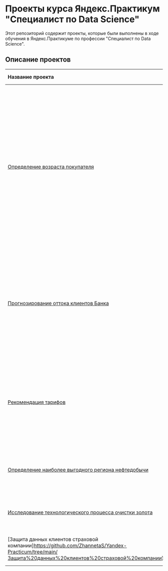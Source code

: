 # Проекты курса Яндекс.Практикум "Специалист по Data Science"

Этот репозиторий содержит проекты, которые были выполнены в ходе обучения в Яндекс.Практикуме по профессии "Специалист по Data Science".

## Описание проектов


| Название проекта | Описание | Используемые библиотеки | 
| :---------------------- | :---------------------- | :---------------------- |
|[Определение возраста покупателя](https://github.com/ZhannetaS/Yandex-Practicum/tree/main/Определение%20возраста%20покупателя)|Построение модели, которая по фотографии определит приблизительный возраст человека. Фотофиксация в прикассовой зоне поможет определять возраст клиентов, чтобы анализировать покупки и предлагать товары, которые могут заинтересовать покупателей этой возрастной группы и контролировать добросовестность кассиров при продаже алкоголя.)| *matplotlib*, *numpy*, *panda*, *seaborn*, *tensorflow* |
| [Прогнозирование оттока клиентов Банка](https://github.com/ZhannetaS/Yandex-Practicum/tree/main/Прогнозирование%20оттока%20клиента%20Банка)| Построение модели машинного обучения на основе исторических данных о поведении клиентов и расторжении договоров с банком, прогнозирующей уйдёт клиент из банка в ближайшее время или нет.| *matplotlib, numpy, pandas, seaborn, scikit-learn* |
|[Рекомендация тарифов](https://github.com/ZhannetaS/Yandex-Practicum/tree/main/Рекомендация%20тарифов)|Построение модели, способной проанализировать поведение клиентов и предложить пользователям новый тариф на основе данных о поведении клиентов, которые уже перешли на эти тарифы.| *matplotlib, pandas, scikit-learn* |
|[Определение наиболее выгодного региона нефтедобычи](https://github.com/ZhannetaS/Yandex-Practicum/tree/main/Определение%20наиболее%20выгодного%20региона%20нефтедобычи)|Построение модели для определения региона, где добыча принесёт наибольшую прибыль.| *matplotlib, pandas, numpy, seaborn, scikit-learn*|
|[Исследование технологического процесса очистки золота](https://github.com/ZhannetaS/Yandex-Practicum/tree/main/Исследование%20технологического%20процесса%20очистки%20золота)|Прогноз концентрации золота при проведении процесса очистки золота| *matplotlib, pandas, numpy, seaborn, scikit-learn*|
|[Защита данных клиентов страховой компании]https://github.com/ZhannetaS/Yandex-Practicum/tree/main/Защита%20данных%20клиентов%20страховой%20компании)|Разработка модели анонимизации персональных данных| *matplotlib, pandas, numpy, seaborn, scikit-learn*|
 
